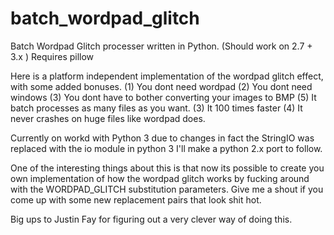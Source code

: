 # batch_wordpad_glitch
Batch Wordpad Glitch processer written in Python. (Should work on 2.7 + 3.x )
Requires pillow

Here is a platform independent implementation of the wordpad glitch effect, with some added bonuses.
(1) You dont need wordpad
(2) You dont need windows
(3) You dont have to bother converting your images to BMP
(5) It batch processes as many files as you want.
(3) It 100 times faster
(4) It never crashes on huge files like wordpad does.


Currently on workd with Python 3 due to changes in fact the StringIO was replaced with the io module in python 3
I'll make a python 2.x port to follow.

One of the interesting things about this is that now its possible to create you own implementation of how
the wordpad glitch works by fucking around with the WORDPAD_GLITCH substitution parameters. Give me
a shout if you come up with some new replacement pairs that look shit hot.

Big ups to Justin Fay for figuring out a very clever way of doing this.

